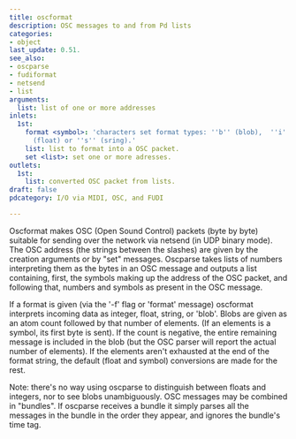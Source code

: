 ```yaml
---
title: oscformat
description: OSC messages to and from Pd lists
categories:
- object
last_update: 0.51.
see_also:
- oscparse
- fudiformat
- netsend
- list
arguments:
  list: list of one or more addresses
inlets:
  1st:
    format <symbol>: 'characters set format types: ''b'' (blob),  ''i'' (interger),  ''f''
      (float) or ''s'' (sring).'
    list: list to format into a OSC packet.
    set <list>: set one or more adresses.
outlets:
  1st:
    list: converted OSC packet from lists.
draft: false
pdcategory: I/O via MIDI, OSC, and FUDI

---
```

Oscformat makes OSC (Open Sound Control) packets (byte by byte) suitable for sending over the network via netsend (in UDP binary mode). The OSC address (the strings between the slashes) are given by the creation arguments or by "set" messages. Oscparse takes lists of numbers interpreting them as the bytes in an OSC message and outputs a list containing, first, the symbols making up the address of the OSC packet, and following that, numbers and symbols as present in the OSC message.

If a format is given (via the '-f' flag or 'format' message) oscformat interprets incoming data as integer, float, string, or 'blob'. Blobs are given as an atom count followed by that number of elements. (If an elements is a symbol, its first byte is sent). If the count is negative, the entire remaining message is included in the blob (but the OSC parser will report the actual number of elements). If the elements aren't exhausted at the end of the format string, the default (float and symbol) conversions are made for the rest.

Note: there's no way using oscparse to distinguish between floats and integers, nor to see blobs unambiguously. OSC messages may be combined in "bundles". If oscparse receives a bundle it simply parses all the messages in the bundle in the order they appear, and ignores the bundle's time tag.
